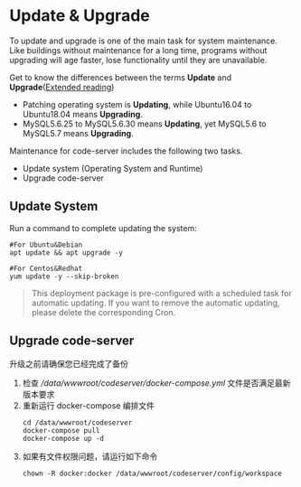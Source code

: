 # Update & Upgrade

To update and upgrade is one of the main task for system maintenance. Like buildings without maintenance for a long time, programs without upgrading will age faster, lose functionality until they are unavailable.

Get to know the differences between the terms **Update** and **Upgrade**([Extended reading](https://support.websoft9.com/docs/faq/tech-upgrade.html#update-vs-upgrade))
- Patching operating system is **Updating**, while Ubuntu16.04 to Ubuntu18.04 means **Upgrading**.
- MySQL5.6.25 to MySQL5.6.30 means **Updating**, yet MySQL5.6 to MySQL5.7 means **Upgrading**.

Maintenance for code-server includes the following two tasks.

- Update system (Operating System and Runtime) 
- Upgrade code-server

## Update System 

Run a command to complete updating the system:

``` shell
#For Ubuntu&Debian
apt update && apt upgrade -y

#For Centos&Redhat
yum update -y --skip-broken
```
> This deployment package is pre-configured with a scheduled task for automatic updating. If you want to remove the automatic updating, please delete the corresponding Cron.

## Upgrade code-server

升级之前请确保您已经完成了备份

1. 检查 */data/wwwroot/codeserver/docker-compose.yml* 文件是否满足最新版本要求
2. 重新运行 docker-compose 编排文件
    ```
    cd /data/wwwroot/codeserver
    docker-compose pull
    docker-compose up -d
    ```
3. 如果有文件权限问题，请运行如下命令
   ```
   chown -R docker:docker /data/wwwroot/codeserver/config/workspace
   ```

